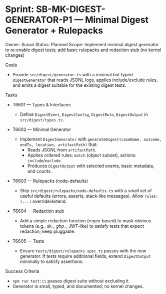 # Sprint: SB-MK-DIGEST-GENERATOR-P1 — Minimal Digest Generator + Rulepacks

Owner: Susan
Status: Planned
Scope: Implement minimal digest generator to re‑enable digest tests; add basic rulepacks and redaction stub (no kernel changes)

Goals
- Provide `src/digest/generator.ts` with a minimal but typed `DigestGenerator` that reads JSONL logs, applies include/exclude rules, and emits a digest suitable for the existing digest tests.

Tasks
- T6601 — Types & Interfaces
  - Define `DigestEvent`, `DigestConfig`, `DigestRule`, `DigestOutput` in `src/digest/types.ts`.

- T6602 — Minimal Generator
  - Implement `DigestGenerator` with `generateDigest(caseName, outcome, endTs, location, artifactPath)` that:
    - Reads JSONL from `artifactPath`.
    - Applies ordered rules: `match` (object subset), actions: `include`/`exclude`.
    - Produces `DigestOutput` with selected events, basic metadata, and counts.

- T6603 — Rulepacks (node-defaults)
  - Ship `src/digest/rulepacks/node-defaults.ts` with a small set of useful defaults (errors, asserts, stack-like messages). Allow `rules: [...]` override/extend.

- T6604 — Redaction stub
  - Add a simple redaction function (regex‑based) to mask obvious tokens (e.g., sk_*, ghp_*, JWT‑like) to satisfy tests that expect redaction; keep pluggable.

- T6605 — Tests
  - Ensure `tests/digest/rulepacks.spec.ts` passes with the new generator. If tests require additional fields, extend `DigestOutput` minimally to satisfy assertions.

Success Criteria
- `npm run test:ci` passes digest suite without excluding it.
- Generator is small, typed, and documented; no kernel changes.

